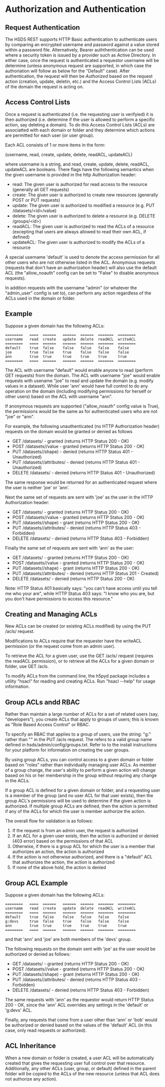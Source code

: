 Authorization and Authentication
================================

Request Authentication
-----------------------
The HSDS REST supports HTTP Basic authentication to authenticate users by comparing an encrypted 
username and password against a value stored within a password file.  Alternatively, Bearer auththentication
can be used where a security token is issued by a provider such as Active Directory.  In either case, once the 
request is authenticated a requestor username will be determine (unless anonymous request are supported, in which
case the authoriation will follow as below for the "Default" case).  After authentication, the request will
then be *Authorized* based on the request action (creation, update, deletin, etc.) and the Access Control Lists (ACLs)
of the domain the request is acting on.

Access Control Lists
--------------------

Once a request is authenticated (i.e. the requesting user is verifyied) it is then authorized (i.e. determine if the user is allowed to perform a specific action, say deleting a domain).  To do this Access Control Lists (ACLs) are associatted with each domain or folder and they determine which actions are permitted for each user (or user group). 

Each ACL consists of 1 or more items in the form:

(username, read, create, update, delete, readACL, updateACL)

where username is a string, and read, create, update, delete, readACL, updateACL are booleans.
There flags have the following semantics when the given username is provided in the http
Authorization header:

* read: The given user is authorized for read access to the resource (generally all GET requests)
* create: The given user is authorized to create new resources (generally POST or PUT requests)
* update: The given user is authorized to modified a resource (e.g. PUT /datasets/&lt;id&gt;/value)
* delete: The given user is authorized to delete a resource (e.g. DELETE /groups/&lt;id&gt;)
* readACL: The given user is authorized to read the ACLs of a resource (excepting that users are always allowed to read their own ACL, if defined)
* updateACL: The given user is authorized to modify the ACLs of a resource

A special username 'default' is used to denote the access permission for all other users who
are not otherwise listed in the ACL.  Anonymous requests (requests that don't have an authorization header) will also use the default ACL (the "allow_noauth" config can be set to "False" to disable anonymous requests).

In addition requests with the username "admin" (or whatever the "admin_user" config is set to), can 
perform any action regardless of the ACLs used in the domain or folder.

Example
-------

Suppose a given domain has the following ACLs:

    ========   ====  ======   ======  ======  =======  ========
    username   read  create   update  delete  readACL  writeACL
    ========   ====  ======   ======  ======  =======  ========
    default    true  false    false   false   false    false
    joe        true  false    true    false   false    false
    ann        true  true     true    true    true     true
    ========   ====  ======   ======  ======  =======  ========

The ACL with username "default" would enable anyone to read (perform GET requests) from the domain. 
The ACL with username "joe" would enable requests with usename "joe" 
to read and update the domain (e.g. modify values in a dataset).  While user 'ann' would have full 
control to do any operation on the domain (including modifying permissions for herself or
other users) based on the ACL with username "ann".

If anonymous requests are supported ("allow_noauth" config value is True), the permissions would be
the same as for authenticated users who are not "joe" or "ann".  

For example, the following unauthenticated (no HTTP Authorization header) 
requests on the domain would be granted or denied as follows

* GET /datasets/<id> - granted (returns HTTP Status 200 - OK)
* POST /datasets/<id>/value - granted (returns HTTP Status 200 - OK)
* PUT /datasets/<id>/shape) - denied (returns HTTP Status 401 - Unauthorized)
* PUT /datasets/<id>/attributes/<name> - denied (returns HTTP Status 401 - Unauthorized)
* DELETE /datasets/<id>  - denied (returns HTTP Status 401 - Unauthorized)

The same response would be returned for an authenticated request where the user is neither 'joe' or 'ann'.

Next the same set of requests are sent with 'joe' as the user in the HTTP Authorization header:

* GET /datasets/<id> - granted (returns HTTP Status 200 - OK)
* POST /datasets/<id>/value - granted (returns HTTP Status 200 - OK)
* PUT /datasets/<id>/shape) - grant (returns HTTP Status 200 - OK)
* PUT /datasets/<id>/attributes/<name> - denied (returns HTTP Status 403 - Forbidden)
* DELETE /datasets/<id>  - denied (returns HTTP Status 403 - Forbidden)

Finally the same set of requests are sent with 'ann' as the user:

* GET /datasets/<id> - granted (returns HTTP Status 200 - OK)
* POST /datasets/<id>/value - granted (returns HTTP Status 200 - OK)
* PUT /datasets/<id>/shape) - grant (returns HTTP Status 200 - OK)
* PUT /datasets/<id>/attributes/<name> - denied (returns HTTP Status 201 - Created)
* DELETE /datasets/<id>  - denied (returns HTTP Status 200 - OK)
 
Note: HTTP Status 401 basically says: "you can't have access until you tell me who your are", 
while HTTP Status 403 says: "I know who you are, but you don't have permissions to access this
resource."

Creating and Managing ACLs
--------------------------

New ACLs can be created (or existing ACLs modified) by using the PUT /acls/<username> request.

Modifications to ACLs require that the requester have the writeACL permission
(or the request come from an admin user).

To retrieve the ACL for a given user, use the GET /acls/<username> request (requires the readACL permission),
or to retrieve all the ACLs for a given domain or folder, use GET /acls.

To modify ACLs from the command line, the h5pyd package includes a utility "hsacl" for reading and creating ACLs.  Run
"hsacl --help" for usage information.

Group ACLs andd RBAC
--------------------

Rather than maintain a large number of ACLs for a set of related users (say, "developers"), you create ACLs that apply to
groups of users; this is known as "Role Based Access Control" or RBAC.

To specify an RBAC that applies to a group of users, use the string: "g:<groupname>" rather than "<username>" in the PUT /acls request.  The <groupname>
refers to a valid group name defined in hsds/admin/config/groups.txt.  Refer to to the install instructions for your platform for information on creating the user groups.

By using group ACLs, you can control access to a given domain or folder based on "roles" rather than individually managing user ACLs.  As member of a group change, the user's ability to perform a given action will change based on his or her membership in the group without requring any change in the ACLs.

If a group ACL is defined for a given domain or folder, and a requesting user is a member of the group (and no user ACL for that user exists), then the group ACL's permissions will be used to determine if the given action is authorized.  If multiple group ACLs are defined, then the action is permitted if any of the ACLs for which the user is member authorize the action.

The overall flow for validation is as follows:

1. If the request is from an admin user, the request is authorized
2. If an ACL for a given user exists, then the action is authorized or denied (403 error) based on the permissions of that ACL
3. Otherwise, if there is a group ACL for which the user is a member that authorizes an action, the action is authorized
4. If the action is not otherwise authorized, and there is a "default" ACL that authorizes the action, the action is authorized
5. If none of the above hold, the action is denied

Group ACL Example
-----------------

Suppose a given domain has the following ACLs:

    ========   ====  ======   ======  ======  =======  ========
    username   read  create   update  delete  readACL  writeACL
    ========   ====  ======   ======  ======  =======  ========
    default    true  false    false   false   false    false
    g:devs     true  false    true    false   false    false
    ann        true  true     true    true    true     true
    ========   ====  ======   ======  ======  =======  ========

and that 'ann' and 'joe' are both members of the 'devs' group.

The following requests on the domain sent with 'joe' as the user would be authorized or denied as follows:

* GET /datasets/<id> - granted (returns HTTP Status 200 - OK)
* POST /datasets/<id>/value - granted (returns HTTP Status 200 - OK)
* PUT /datasets/<id>/shape) - grant (returns HTTP Status 200 - OK)
* PUT /datasets/<id>/attributes/<name> - denied (returns HTTP Status 403 - Forbidden)
* DELETE /datasets/<id>  - denied (returns HTTP Status 403 - Forbidden)

The same requests with 'ann' as the requestor would return HTTP Status 200 - OK, since the 'ann' ACL overrides any 
settings in the 'default' or 'g:devs' ACL.  

Finally, any requests that come from a user other than 'ann' or 'bob' would be authorized or denied based on 
the values of the 'default' ACL (in this case, only read requests or authorized).

ACL Inheritance
---------------

When a new domain or folder is created, a user ACL will be automatically created that gives the requesting user full control
over that resource.  Additionally, any other ACLs (user, group, or default) defined in the parent folder will be copied to the ACLs of the new resource (unless that ACL does not authorize any action).
 
 
